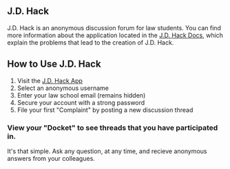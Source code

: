## J.D. Hack

J.D. Hack is an anonymous discussion forum for law students. You can find more information about the application located in the [J.D. Hack Docs](https://vonwooding.gitbook.io/jdhack/), which explain the problems that lead to the creation of J.D. Hack. 

## How to Use J.D. Hack
1. Visit the [J.D. Hack App](https://jdhack.bubbleapps.io/version-test/signup/)
2. Select an anonymous username
3. Enter your law school email (remains hidden)
4. Secure your account with a strong password
5. File your first "Complaint" by posting a new discussion thread

### View your "Docket" to see threads that you have participated in.
It's that simple. Ask any question, at any time, and recieve anonymous answers from your colleagues.
